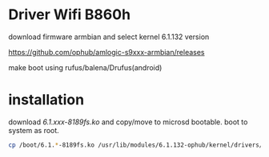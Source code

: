 # Driver Wifi B860h
download firmware armbian and select kernel 6.1.132 version

https://github.com/ophub/amlogic-s9xxx-armbian/releases

make boot using rufus/balena/Drufus(android)

# installation
download *6.1.xxx-8189fs.ko* and copy/move to microsd bootable.
boot to system as root.
```bash
cp /boot/6.1.*-8189fs.ko /usr/lib/modules/6.1.132-ophub/kernel/drivers/net/wireless/8189fs.ko && depmod -a && modprobe 8189fs
```
